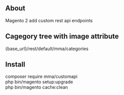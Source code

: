## About
Magento 2 add custom rest api endpoints

## Cagegory tree with image attribute 
{base_url}/rest/default/mma/categories

## Install
composer require mma/customapi<br>
php bin/magento setup:upgrade<br>
php bin/magento cache:clean

